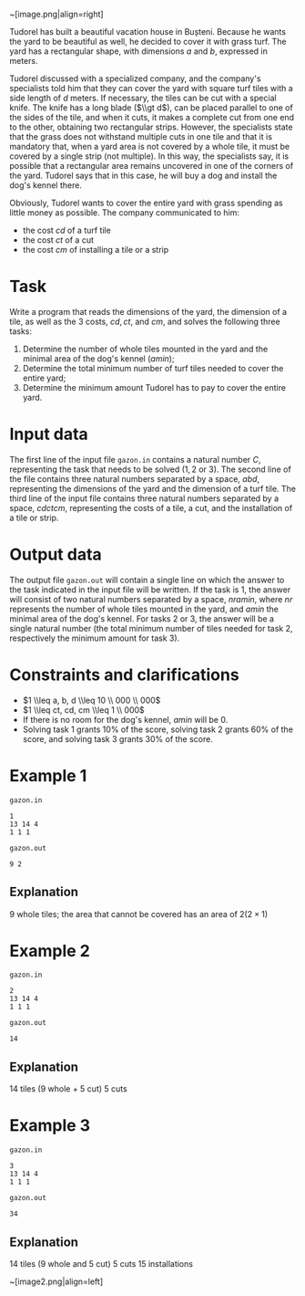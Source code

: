 ~[image.png|align=right]

Tudorel has built a beautiful vacation house in Bușteni. Because he wants the yard to be beautiful as well, he decided to cover it with grass turf. The yard has a rectangular shape, with dimensions $a$ and $b$, expressed in meters.

Tudorel discussed with a specialized company, and the company's specialists told him that they can cover the yard with square turf tiles with a side length of $d$ meters. If necessary, the tiles can be cut with a special knife. The knife has a long blade ($\\gt d$), can be placed parallel to one of the sides of the tile, and when it cuts, it makes a complete cut from one end to the other, obtaining two rectangular strips. However, the specialists state that the grass does not withstand multiple cuts in one tile and that it is mandatory that, when a yard area is not covered by a whole tile, it must be covered by a single strip (not multiple). In this way, the specialists say, it is possible that a rectangular area remains uncovered in one of the corners of the yard. Tudorel says that in this case, he will buy a dog and install the dog's kennel there.

Obviously, Tudorel wants to cover the entire yard with grass spending as little money as possible. The company communicated to him:

- the cost $cd$ of a turf tile
- the cost $ct$ of a cut
- the cost $cm$ of installing a tile or a strip

# Task

Write a program that reads the dimensions of the yard, the dimension of a tile, as well as the 3 costs, $cd, ct$, and $cm$, and solves the following three tasks:

1. Determine the number of whole tiles mounted in the yard and the minimal area of the dog's kennel ($amin$);
2. Determine the total minimum number of turf tiles needed to cover the entire yard;
3. Determine the minimum amount Tudorel has to pay to cover the entire yard.

# Input data

The first line of the input file `gazon.in` contains a natural number $C$, representing the task that needs to be solved ($1, 2$ or $3$). The second line of the file contains three natural numbers separated by a space, $a b d$, representing the dimensions of the yard and the dimension of a turf tile. The third line of the input file contains three natural numbers separated by a space, $cd ct cm$, representing the costs of a tile, a cut, and the installation of a tile or strip.

# Output data

The output file `gazon.out` will contain a single line on which the answer to the task indicated in the input file will be written. If the task is $1$, the answer will consist of two natural numbers separated by a space, $nr amin$, where $nr$ represents the number of whole tiles mounted in the yard, and $amin$ the minimal area of the dog's kennel. For tasks $2$ or $3$, the answer will be a single natural number (the total minimum number of tiles needed for task $2$, respectively the minimum amount for task $3$).

# Constraints and clarifications

* $1 \\leq a, b, d \\leq 10 \\ 000 \\ 000$
* $1 \\leq ct, cd, cm \\leq 1 \\ 000$
* If there is no room for the dog's kennel, $amin$ will be $0$.
* Solving task $1$ grants 10% of the score, solving task $2$ grants 60% of the score, and solving task $3$ grants 30% of the score.

# Example 1

`gazon.in`
```
1
13 14 4
1 1 1
```

`gazon.out`
```
9 2
```

## Explanation

$9$ whole tiles; the area that cannot be covered has an area of $2(2 \times 1)$

# Example 2

`gazon.in`
```
2
13 14 4
1 1 1
```

`gazon.out`
```
14
```

## Explanation

$14$ tiles ($9$ whole + $5$ cut) $5$ cuts

# Example 3

`gazon.in`
```
3
13 14 4
1 1 1
```

`gazon.out`
```
34
```

## Explanation

$14$ tiles ($9$ whole and $5$ cut) $5$ cuts $15$ installations

~[image2.png|align=left]